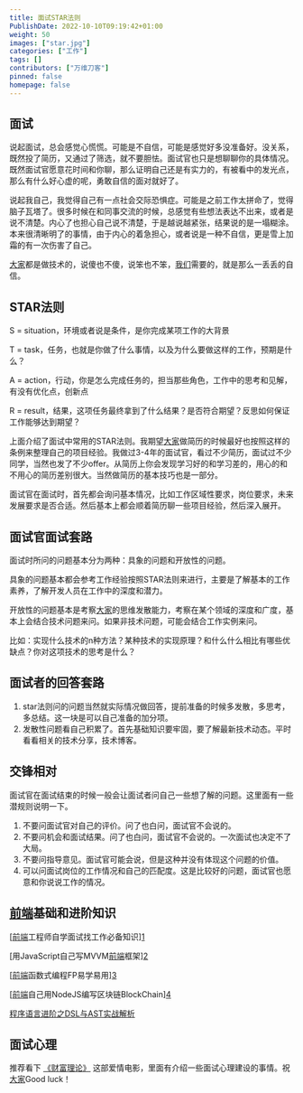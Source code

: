 ```yaml
---
title: 面试STAR法则
PublishDate: 2022-10-10T09:19:42+01:00
weight: 50
images: ["star.jpg"]
categories: ["工作"]
tags: []
contributors: ["万维刀客"]
pinned: false
homepage: false
---
```


## 面试

说起面试，总会感觉心慌慌。可能是不自信，可能是感觉好多没准备好。没关系，既然投了简历，又通过了筛选，就不要胆怯。面试官也只是想聊聊你的具体情况。既然面试官愿意花时间和你聊，那么证明自己还是有实力的，有被看中的发光点，那么有什么好心虚的呢，勇敢自信的面对就好了。

说起我自己，我觉得自己有一点社会交际恐惧症。可能是之前工作太拼命了，觉得脑子瓦塔了。很多时候在和同事交流的时候，总感觉有些想法表达不出来，或者是说不清楚。内心了也担心自己说不清楚，于是越说越紧张，结果说的是一塌糊涂。本来很清晰明了的事情，由于内心的着急担心，或者说是一种不自信，更是雪上加霜的有一次伤害了自己。

[大家](https://www.w3cdoc.com)都是做技术的，说傻也不傻，说笨也不笨，[我们](https://www.w3cdoc.com)需要的，就是那么一丢丢的自信。

## STAR法则

S = situation，环境或者说是条件，是你完成某项工作的大背景

T = task，任务，也就是你做了什么事情，以及为什么要做这样的工作，预期是什么？

A = action，行动，你是怎么完成任务的，担当那些角色，工作中的思考和见解，有没有优化点，创新点

R = result，结果，这项任务最终拿到了什么结果？是否符合期望？反思如何保证工作能够达到期望？

上面介绍了面试中常用的STAR法则。我期望[大家](https://www.w3cdoc.com)做简历的时候最好也按照这样的条例来整理自己的项目经验。我做过3-4年的面试官，看过不少简历，面试过不少同学，当然也发了不少offer。从简历上你会发现学习好的和学习差的，用心的和不用心的简历差别很大。当然做简历的基本技巧也是一部分。

面试官在面试时，首先都会询问基本情况，比如工作区域性要求，岗位要求，未来发展要求是否合适。然后基本上都会顺着简历聊一些项目经验，然后深入展开。

## 面试官面试套路

面试时所问的问题基本分为两种：具象的问题和开放性的问题。

具象的问题基本都会参考工作经验按照STAR法则来进行，主要是了解基本的工作素养，了解开发人员在工作中的深度和潜力。

开放性的问题基本是考察[大家](https://www.w3cdoc.com)的思维发散能力，考察在某个领域的深度和广度，基本上会结合技术问题来问。如果非技术问题，可能会结合工作实例来问。

比如：实现什么技术的n种方法？某种技术的实现原理？和什么什么相比有哪些优缺点？你对这项技术的思考是什么？

## 面试者的回答套路

  1. star法则问的问题当然就实际情况做回答，提前准备的时候多发散，多思考，多总结。这一块是可以自己准备的加分项。
  2. 发散性问题看自己积累了。首先基础知识要牢固，要了解最新技术动态。平时看看相关的技术分享，技术博客。

## 交锋相对

面试官在面试结束的时候一般会让面试者问自己一些想了解的问题。这里面有一些潜规则说明一下。

  1. 不要问面试官对自己的评价。问了也白问，面试官不会说的。
  2. 不要问机会和面试结果。问了也白问，面试官不会说的。一次面试也决定不了大局。
  3. 不要问指导意见。面试官可能会说，但是这种并没有体现这个问题的价值。
  4. 可以问面试岗位的工作情况和自己的匹配度。这是比较好的问题，面试官也愿意和你说说工作的情况。

## [前端](https://www.w3cdoc.com)基础和进阶知识

[[前端](https://www.w3cdoc.com)工程师自学面试找工作必备知识][1]

[用JavaScript自己写MVVM[前端](https://www.w3cdoc.com)框架][2]

[[前端](https://www.w3cdoc.com)函数式编程FP易学易用][3]

[[前端](https://www.w3cdoc.com)自己用NodeJS编写区块链BlockChain][4]

[程序语言进阶之DSL与AST实战解析][5]

## 面试心理

推荐看下 [《财富理论》][6] 这部爱情电影，里面有介绍一些面试心理建设的事情。祝[大家](https://www.w3cdoc.com)Good luck！

 [1]: //fed123.oss-ap-southeast-2.aliyuncs.com/qianduangongchengshizixuemianshizhaogongzuobibeizhishi/
 [2]: //fed123.oss-ap-southeast-2.aliyuncs.com/hanshushibianchengyuvirtualdom/
 [3]: //fed123.oss-ap-southeast-2.aliyuncs.com/qianduanhanshushibianchengfpyixueyiyong/
 [4]: //fed123.oss-ap-southeast-2.aliyuncs.com/yongnodejsbianxiequkuailianblockchain/
 [5]: //fed123.oss-ap-southeast-2.aliyuncs.com/chengxuyuyanjinjiezhidslyuastshizhanjiexi/
 [6]: https://movie.douban.com/subject/26280036/
